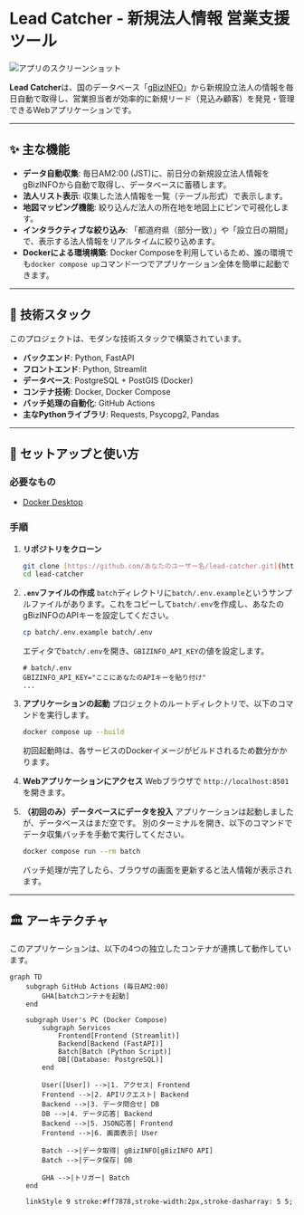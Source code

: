 # Lead Catcher - 新規法人情報 営業支援ツール

![アプリのスクリーンショット](https://placehold.co/800x400/DDE6ED/526D82?text=App+Screenshot)

**Lead Catcher**は、国のデータベース「[gBizINFO](https://info.gbiz.go.jp/)」から新規設立法人の情報を毎日自動で取得し、営業担当者が効率的に新規リード（見込み顧客）を発見・管理できるWebアプリケーションです。

---

## ✨ 主な機能

* **データ自動収集**: 毎日AM2:00 (JST)に、前日分の新規設立法人情報をgBizINFOから自動で取得し、データベースに蓄積します。
* **法人リスト表示**: 収集した法人情報を一覧（テーブル形式）で表示します。
* **地図マッピング機能**: 絞り込んだ法人の所在地を地図上にピンで可視化します。
* **インタラクティブな絞り込み**: 「都道府県（部分一致）」や「設立日の期間」で、表示する法人情報をリアルタイムに絞り込めます。
* **Dockerによる環境構築**: Docker Composeを利用しているため、誰の環境でも`docker compose up`コマンド一つでアプリケーション全体を簡単に起動できます。

---

## 🔧 技術スタック

このプロジェクトは、モダンな技術スタックで構築されています。

* **バックエンド**: Python, FastAPI
* **フロントエンド**: Python, Streamlit
* **データベース**: PostgreSQL + PostGIS (Docker)
* **コンテナ技術**: Docker, Docker Compose
* **バッチ処理の自動化**: GitHub Actions
* **主なPythonライブラリ**: Requests, Psycopg2, Pandas

---

## 🚀 セットアップと使い方

### 必要なもの

* [Docker Desktop](https://www.docker.com/products/docker-desktop/)

### 手順

1.  **リポジトリをクローン**
    ```bash
    git clone [https://github.com/あなたのユーザー名/lead-catcher.git](https://github.com/あなたのユーザー名/lead-catcher.git)
    cd lead-catcher
    ```

2.  **`.env`ファイルの作成**
    `batch`ディレクトリに`batch/.env.example`というサンプルファイルがあります。これをコピーして`batch/.env`を作成し、あなたのgBizINFOのAPIキーを設定してください。
    ```bash
    cp batch/.env.example batch/.env
    ```
    エディタで`batch/.env`を開き、`GBIZINFO_API_KEY`の値を設定します。
    ```dotenv
    # batch/.env
    GBIZINFO_API_KEY="ここにあなたのAPIキーを貼り付け"
    ...
    ```

3.  **アプリケーションの起動**
    プロジェクトのルートディレクトリで、以下のコマンドを実行します。
    ```bash
    docker compose up --build
    ```
    初回起動時は、各サービスのDockerイメージがビルドされるため数分かかります。

4.  **Webアプリケーションにアクセス**
    Webブラウザで `http://localhost:8501` を開きます。

5.  **（初回のみ）データベースにデータを投入**
    アプリケーションは起動しましたが、データベースはまだ空です。
    別のターミナルを開き、以下のコマンドでデータ収集バッチを手動で実行してください。
    ```bash
    docker compose run --rm batch
    ```
    バッチ処理が完了したら、ブラウザの画面を更新すると法人情報が表示されます。

---

## 🏛️ アーキテクチャ

このアプリケーションは、以下の4つの独立したコンテナが連携して動作しています。

```mermaid
graph TD
    subgraph GitHub Actions (毎日AM2:00)
        GHA[batchコンテナを起動]
    end

    subgraph User's PC (Docker Compose)
        subgraph Services
            Frontend[Frontend (Streamlit)]
            Backend[Backend (FastAPI)]
            Batch[Batch (Python Script)]
            DB[(Database: PostgreSQL)]
        end

        User([User]) -->|1. アクセス| Frontend
        Frontend -->|2. APIリクエスト| Backend
        Backend -->|3. データ問合せ| DB
        DB -->|4. データ応答| Backend
        Backend -->|5. JSON応答| Frontend
        Frontend -->|6. 画面表示| User

        Batch -->|データ取得| gBizINFO[gBizINFO API]
        Batch -->|データ保存| DB

        GHA -->|トリガー| Batch
    end

    linkStyle 9 stroke:#ff7878,stroke-width:2px,stroke-dasharray: 5 5;
